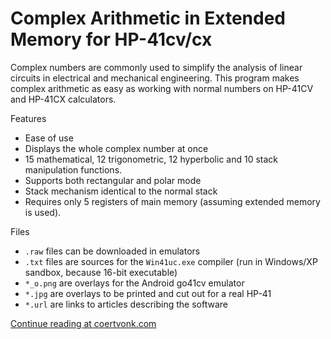 # Complex Arithmetic in Extended Memory for HP-41cv/cx

Complex numbers are commonly used to simplify the analysis of linear circuits in electrical and mechanical engineering.  This program makes complex arithmetic as easy as working with normal numbers on HP-41CV and HP-41CX calculators.

Features
* Ease of use
* Displays the whole complex number at once
* 15 mathematical, 12 trigonometric, 12 hyperbolic and 10 stack manipulation functions.
* Supports both rectangular and polar mode
* Stack mechanism identical to the normal stack
* Requires only 5 registers of main memory (assuming extended memory is used).

Files
* `.raw` files can be downloaded in emulators
* `.txt` files are sources for the `Win41uc.exe` compiler (run in Windows/XP sandbox, because 16-bit executable)
* `*_o.png` are overlays for the Android go41cv emulator
* `*.jpg` are overlays to be printed and cut out for a real HP-41
* `*.url` are links to articles describing the software

[Continue reading at coertvonk.com](http://www.coertvonk.com/technology/hp41/complex-arithmetic-xmem-4426)
